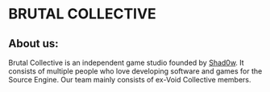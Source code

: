 # BRUTAL COLLECTIVE

## About us:
Brutal Collective is an independent game studio founded by [Shad0w](https://github.com/SrcEngGuy). It consists of multiple people who love developing software
and games for the Source Engine. Our team mainly consists of ex-Void Collective members.
